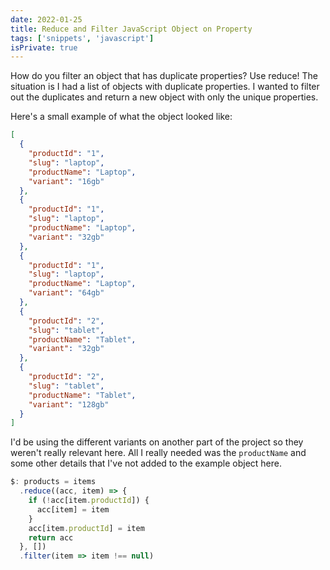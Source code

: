 ```yaml
---
date: 2022-01-25
title: Reduce and Filter JavaScript Object on Property
tags: ['snippets', 'javascript']
isPrivate: true
---
```


How do you filter an object that has duplicate properties? Use reduce!
The situation is I had a list of objects with duplicate properties. I
wanted to filter out the duplicates and return a new object with only
the unique properties.

Here's a small example of what the object looked like:

```json
[
  {
    "productId": "1",
    "slug": "laptop",
    "productName": "Laptop",
    "variant": "16gb"
  },
  {
    "productId": "1",
    "slug": "laptop",
    "productName": "Laptop",
    "variant": "32gb"
  },
  {
    "productId": "1",
    "slug": "laptop",
    "productName": "Laptop",
    "variant": "64gb"
  },
  {
    "productId": "2",
    "slug": "tablet",
    "productName": "Tablet",
    "variant": "32gb"
  },
  {
    "productId": "2",
    "slug": "tablet",
    "productName": "Tablet",
    "variant": "128gb"
  }
]
```

I'd be using the different variants on another part of the project so
they weren't really relevant here. All I really needed was the
`productName` and some other details that I've not added to the
example object here.

```js
$: products = items
  .reduce((acc, item) => {
    if (!acc[item.productId]) {
      acc[item] = item
    }
    acc[item.productId] = item
    return acc
  }, [])
  .filter(item => item !== null)
```
